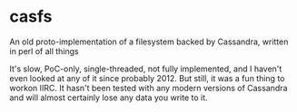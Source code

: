 # casfs
An old proto-implementation of a filesystem backed by Cassandra, written in perl of all things

It's slow, PoC-only, single-threaded, not fully implemented, and I haven't even looked at any of it since probably 2012. But still, it was a fun thing to workon IIRC. It hasn't been tested with any modern versions of Cassandra and will almost certainly lose any data you write to it.

